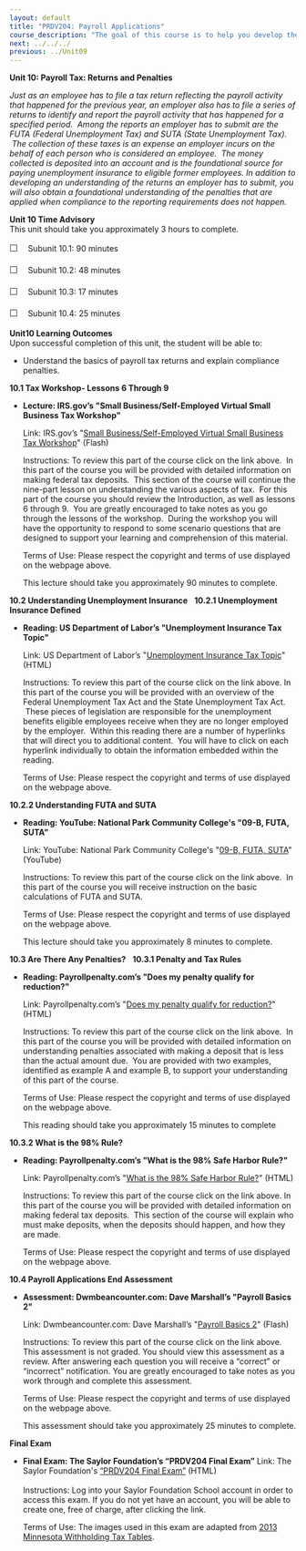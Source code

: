 ```yaml
---
layout: default
title: "PRDV204: Payroll Applications"
course_description: "The goal of this course is to help you develop the fundamental skills critical to payroll operations, and to help you understand state and federal compliance. This will provide you with a foundation for becoming more versed on the depth of payroll as an intricate component of human-resource management, and business overall."
next: ../../../
previous: ../Unit09
---
```

**Unit 10: Payroll Tax: Returns and Penalties** <span id="10"></span> 

*Just as an employee has to file a tax return reflecting the payroll
activity that happened for the previous year, an employer also has to
file a series of returns to identify and report the payroll activity
that has happened for a specified period.  Among the reports an employer
has to submit are the FUTA (Federal Unemployment Tax) and SUTA (State
Unemployment Tax).  The collection of these taxes is an expense an
employer incurs on the behalf of each person who is considered an
employee.  The money collected is deposited into an account and is the
foundational source for paying unemployment insurance to eligible former
employees. In addition to developing an understanding of the returns an
employer has to submit, you will also obtain a foundational
understanding of the penalties that are applied when compliance to the
reporting requirements does not happen.*

**Unit 10 Time Advisory**  
<span id="49705_time_advisory" class="showltimeadivisoryspan"
style="display: inline;"><span id="49537_time_advisory"
class="showltimeadivisoryspan" style="display: inline;">This unit should
take you approximately 3 hours to complete.  
  
 <span
style="font-family: 'Myriad Pro','Gill Sans','Gill Sans MT',Calibri,sans-serif; font-size: 16px; line-height: 24px; text-align: left;">☐
   </span>Subunit 10.1: 90 minutes</span>  
  
 <span id="49537_time_advisory" class="showltimeadivisoryspan"
style="display: inline;"><span
style="font-family: 'Myriad Pro','Gill Sans','Gill Sans MT',Calibri,sans-serif; font-size: 16px; line-height: 24px; text-align: left;">☐
   </span>Subunit 10.2: 48 minutes</span>  
  
 <span id="49537_time_advisory" class="showltimeadivisoryspan"
style="display: inline;"><span
style="font-family: 'Myriad Pro','Gill Sans','Gill Sans MT',Calibri,sans-serif; font-size: 16px; line-height: 24px; text-align: left;">☐
   </span>Subunit 10.3: 17 minutes</span>  
  
 <span id="49537_time_advisory" class="showltimeadivisoryspan"
style="display: inline;"><span
style="font-family: 'Myriad Pro','Gill Sans','Gill Sans MT',Calibri,sans-serif; font-size: 16px; line-height: 24px; text-align: left;">☐
   </span>Subunit 10.4: 25 minutes</span></span>

**Unit10 Learning Outcomes**  
Upon successful completion of this unit, the student will be able to:  
-   Understand the basics of payroll tax returns and explain compliance
    penalties.

**10.1 Tax Workshop- Lessons 6 Through 9** <span id="10.1"></span> 
-   **Lecture: IRS.gov’s "Small Business/Self-Employed Virtual Small
    Business Tax Workshop"**

    Link: IRS.gov’s "[Small Business/Self-Employed Virtual Small
    Business Tax Workshop](http://www.irsvideos.gov/virtualworkshop/)"
    (Flash)  
      
     Instructions: To review this part of the course click on the link
    above.  In this part of the course you will be provided with
    detailed information on making federal tax deposits.  This section
    of the course will continue the nine-part lesson on understanding
    the various aspects of tax.  For this part of the course you should
    review the Introduction, as well as lessons 6 through 9.  You are
    greatly encouraged to take notes as you go through the lessons of
    the workshop.  During the workshop you will have the opportunity to
    respond to some scenario questions that are designed to support your
    learning and comprehension of this material.

    Terms of Use: Please respect the copyright and terms of use
    displayed on the webpage above.

    This lecture should take you approximately 90 minutes to complete.

**10.2 Understanding Unemployment Insurance** <span id="10.2"></span> 
**10.2.1 Unemployment Insurance Defined** <span id="10.2.1"></span> 
-   **Reading: US Department of Labor’s "Unemployment Insurance Tax
    Topic"**

    Link: US Department of Labor’s "[Unemployment Insurance Tax
    Topic](http://www.workforcesecurity.doleta.gov/unemploy/uitaxtopic.asp)"
    (HTML)

    Instructions: To review this part of the course click on the link
    above. In this part of the course you will be provided with an
    overview of the Federal Unemployment Tax Act and the State
    Unemployment Tax Act.  These pieces of legislation are responsible
    for the unemployment benefits eligible employees receive when they
    are no longer employed by the employer.  Within this reading there
    are a number of hyperlinks that will direct you to additional
    content.  You will have to click on each hyperlink individually to
    obtain the information embedded within the reading.

    Terms of Use: Please respect the copyright and terms of use
    displayed on the webpage above.

**10.2.2 Understanding FUTA and SUTA** <span id="10.2.2"></span> 
-   **Reading: YouTube: National Park Community College's "09-B, FUTA,
    SUTA"**

    Link: YouTube: National Park Community College's "[09-B, FUTA,
    SUTA](http://www.youtube.com/watch?v=Q5ENTYV0S0I&feature=plcp)"
    (YouTube)

    Instructions: To review this part of the course click on the link
    above.  In this part of the course you will receive instruction on
    the basic calculations of FUTA and SUTA.

    Terms of Use: Please respect the copyright and terms of use
    displayed on the webpage above.

    This lecture should take you approximately 8 minutes to complete.

**10.3 Are There Any Penalties?** <span id="10.3"></span> 
**10.3.1 Penalty and Tax Rules** <span id="10.3.1"></span> 
-   **Reading: Payrollpenalty.com’s "Does my penalty qualify for
    reduction?"**

    Link: Payrollpenalty.com’s "[Does my penalty qualify for
    reduction?](https://www.payrollpenalty.com/taxpenalty/HelpPages/QualifyingTaxRules.aspx)"
    (HTML)

    Instructions: To review this part of the course click on the link
    above.  In this part of the course you will be provided with
    detailed information on understanding penalties associated with
    making a deposit that is less than the actual amount due.  You are
    provided with two examples, identified as example A and example B,
    to support your understanding of this part of the course.

    Terms of Use: Please respect the copyright and terms of use
    displayed on the webpage above.

    This reading should take you approximately 15 minutes to complete

**10.3.2 What is the 98% Rule?** <span id="10.3.2"></span> 
-   **Reading: Payrollpenalty.com’s "What is the 98% Safe Harbor
    Rule?"**

    Link: Payrollpenalty.com’s "[What is the 98% Safe Harbor
    Rule?](https://www.payrollpenalty.com/taxpenalty/HelpPages/WhatIs98SafeHarbor.aspx)"
    (HTML)

    Instructions: To review this part of the course click on the link
    above. In this part of the course you will be provided with detailed
    information on making federal tax deposits.  This section of the
    course will explain who must make deposits, when the deposits should
    happen, and how they are made.

    Terms of Use: Please respect the copyright and terms of use
    displayed on the webpage above.

**10.4 Payroll Applications End Assessment** <span id="10.4"></span> 
-   **Assessment: Dwmbeancounter.com: Dave Marshall’s "Payroll Basics
    2"**

    Link: Dwmbeancounter.com: Dave Marshall’s "[Payroll Basics
    2](http://www.dwmbeancounter.com/BCTutorSite/TestLectures/Tests/Quizzes/Payroll/PR2.html)"
    (Flash)

    Instructions: To review this part of the course click on the link
    above. This assessment is not graded. You should view this
    assessment as a review. After answering each question you will
    receive a “correct” or “incorrect” notification. You are greatly
    encouraged to take notes as you work through and complete this
    assessment.

    Terms of Use: Please respect the copyright and terms of use
    displayed on the webpage above.

    This assessment should take you approximately 25 minutes to
    complete.

**Final Exam** <span id="11"></span> 
-   **Final Exam: The Saylor Foundation’s “PRDV204 Final Exam”**
    Link: The Saylor Foundation's [“PRDV204 Final
    Exam”](http://school.saylor.org/mod/quiz/view.php?id=1744) (HTML)  
        
     Instructions: Log into your Saylor Foundation School account in
    order to access this exam. If you do not yet have an account, you
    will be able to create one, free of charge, after clicking the
    link.  
      
     Terms of Use: The images used in this exam are adapted from [2013
    Minnesota Withholding Tax
    Tables](http://www.revenue.state.mn.us/Forms_and_Instructions/2012/wh_tables_13.pdf).


